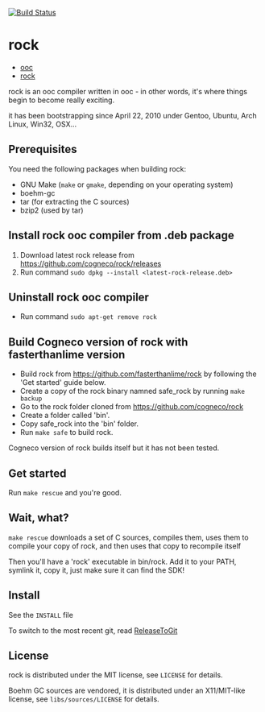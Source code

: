 [![Build Status](https://secure.travis-ci.org/fasterthanlime/rock.png?branch=master)](http://travis-ci.org/fasterthanlime/rock)

# rock

  * [ooc](http://ooc-lang.org/)
  * [rock](https://github.com/fasterthanlime/rock)

rock is an ooc compiler written in ooc - in other words, it's
where things begin to become really exciting.

it has been bootstrapping since April 22, 2010 under Gentoo, Ubuntu,
Arch Linux, Win32, OSX...

## Prerequisites

You need the following packages when building rock:

* GNU Make (`make` or `gmake`, depending on your operating system)
* boehm-gc
* tar (for extracting the C sources)
* bzip2 (used by tar)

## Install rock ooc compiler from .deb package
1. Download latest rock release from https://github.com/cogneco/rock/releases
2. Run command `sudo dpkg --install <latest-rock-release.deb>`

## Uninstall rock ooc compiler
* Run command `sudo apt-get remove rock`

## Build Cogneco version of rock with fasterthanlime version

* Build rock from https://github.com/fasterthanlime/rock by following the 'Get started' guide below.
* Create a copy of the rock binary namned safe_rock by running `make backup`
* Go to the rock folder cloned from https://github.com/cogneco/rock
* Create a folder called  'bin'.
* Copy safe_rock into the 'bin' folder.
* Run `make safe` to build rock.

Cogneco version of rock builds itself but it has not been tested.


## Get started

Run `make rescue` and you're good.

## Wait, what?

`make rescue` downloads a set of C sources, compiles them, uses them to compile your copy of rock,
and then uses that copy to recompile itself

Then you'll have a 'rock' executable in bin/rock. Add it to your PATH, symlink it, copy it, just
make sure it can find the SDK!

## Install

See the `INSTALL` file

To switch to the most recent git, read
[ReleaseToGit](https://github.com/fasterthanlime/rock/blob/master/docs/workflow/ReleaseToGit.md)

## License

rock is distributed under the MIT license, see `LICENSE` for details.

Boehm GC sources are vendored, it is distributed under an X11/MIT-like license,
see `libs/sources/LICENSE` for details.

